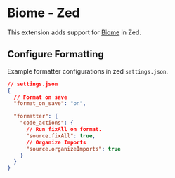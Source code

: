 # Biome - Zed

This extension adds support for [Biome](https://github.com/biomejs/biome) in Zed.

## Configure Formatting

Example formatter configurations in zed `settings.json`.

```json
// settings.json
{
  // Format on save
  "format_on_save": "on",

  "formatter": {
    "code_actions": {
      // Run fixAll on format.
      "source.fixAll": true,
      // Organize Imports
      "source.organizeImports": true
    }
  }
}
```
